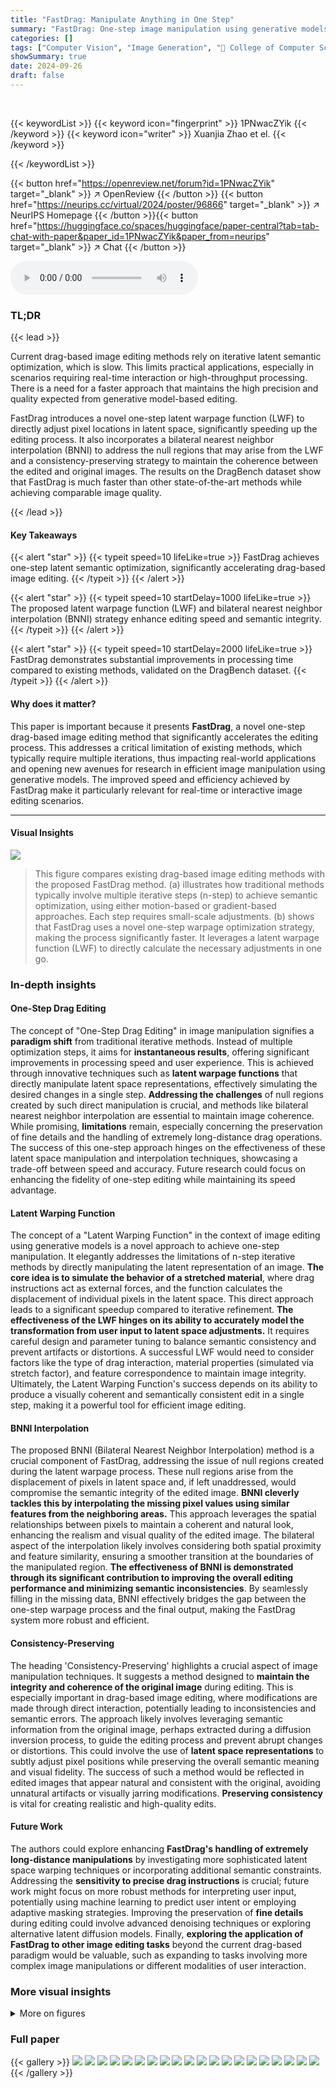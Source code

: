 ```yaml
---
title: "FastDrag: Manipulate Anything in One Step"
summary: "FastDrag: One-step image manipulation using generative models, drastically improving editing speed without sacrificing quality."
categories: []
tags: ["Computer Vision", "Image Generation", "🏢 College of Computer Science and Technology, Harbin Engineering University",]
showSummary: true
date: 2024-09-26
draft: false
---
```


<br>

{{< keywordList >}}
{{< keyword icon="fingerprint" >}} 1PNwacZYik {{< /keyword >}}
{{< keyword icon="writer" >}} Xuanjia Zhao et el. {{< /keyword >}}
 
{{< /keywordList >}}

{{< button href="https://openreview.net/forum?id=1PNwacZYik" target="_blank" >}}
↗ OpenReview
{{< /button >}}
{{< button href="https://neurips.cc/virtual/2024/poster/96866" target="_blank" >}}
↗ NeurIPS Homepage
{{< /button >}}{{< button href="https://huggingface.co/spaces/huggingface/paper-central?tab=tab-chat-with-paper&paper_id=1PNwacZYik&paper_from=neurips" target="_blank" >}}
↗ Chat
{{< /button >}}



<audio controls>
    <source src="https://ai-paper-reviewer.com/1PNwacZYik/podcast.wav" type="audio/wav">
    Your browser does not support the audio element.
</audio>


### TL;DR


{{< lead >}}

Current drag-based image editing methods rely on iterative latent semantic optimization, which is slow.  This limits practical applications, especially in scenarios requiring real-time interaction or high-throughput processing.  There is a need for a faster approach that maintains the high precision and quality expected from generative model-based editing. 

FastDrag introduces a novel one-step latent warpage function (LWF) to directly adjust pixel locations in latent space, significantly speeding up the editing process. It also incorporates a bilateral nearest neighbor interpolation (BNNI) to address the null regions that may arise from the LWF and a consistency-preserving strategy to maintain the coherence between the edited and original images. The results on the DragBench dataset show that FastDrag is much faster than other state-of-the-art methods while achieving comparable image quality.

{{< /lead >}}


#### Key Takeaways

{{< alert "star" >}}
{{< typeit speed=10 lifeLike=true >}} FastDrag achieves one-step latent semantic optimization, significantly accelerating drag-based image editing. {{< /typeit >}}
{{< /alert >}}

{{< alert "star" >}}
{{< typeit speed=10 startDelay=1000 lifeLike=true >}} The proposed latent warpage function (LWF) and bilateral nearest neighbor interpolation (BNNI) strategy enhance editing speed and semantic integrity. {{< /typeit >}}
{{< /alert >}}

{{< alert "star" >}}
{{< typeit speed=10 startDelay=2000 lifeLike=true >}} FastDrag demonstrates substantial improvements in processing time compared to existing methods, validated on the DragBench dataset. {{< /typeit >}}
{{< /alert >}}

#### Why does it matter?
This paper is important because it presents **FastDrag**, a novel one-step drag-based image editing method that significantly accelerates the editing process. This addresses a critical limitation of existing methods, which typically require multiple iterations, thus impacting real-world applications and opening new avenues for research in efficient image manipulation using generative models. The improved speed and efficiency achieved by FastDrag make it particularly relevant for real-time or interactive image editing scenarios. 

------
#### Visual Insights



![](https://ai-paper-reviewer.com/1PNwacZYik/figures_1_1.jpg)

> This figure compares existing drag-based image editing methods with the proposed FastDrag method.  (a) illustrates how traditional methods typically involve multiple iterative steps (n-step) to achieve semantic optimization, using either motion-based or gradient-based approaches.  Each step requires small-scale adjustments.  (b) shows that FastDrag uses a novel one-step warpage optimization strategy, making the process significantly faster. It leverages a latent warpage function (LWF) to directly calculate the necessary adjustments in one go.







### In-depth insights


#### One-Step Drag Editing
The concept of "One-Step Drag Editing" in image manipulation signifies a **paradigm shift** from traditional iterative methods.  Instead of multiple optimization steps, it aims for **instantaneous results**, offering significant improvements in processing speed and user experience.  This is achieved through innovative techniques such as **latent warpage functions** that directly manipulate latent space representations, effectively simulating the desired changes in a single step.  **Addressing the challenges** of null regions created by such direct manipulation is crucial, and methods like bilateral nearest neighbor interpolation are essential to maintain image coherence. While promising, **limitations** remain, especially concerning the preservation of fine details and the handling of extremely long-distance drag operations. The success of this one-step approach hinges on the effectiveness of these latent space manipulation and interpolation techniques, showcasing a trade-off between speed and accuracy. Future research could focus on enhancing the fidelity of one-step editing while maintaining its speed advantage.

#### Latent Warping Function
The concept of a "Latent Warping Function" in the context of image editing using generative models is a novel approach to achieve one-step manipulation.  It elegantly addresses the limitations of n-step iterative methods by directly manipulating the latent representation of an image. **The core idea is to simulate the behavior of a stretched material**, where drag instructions act as external forces, and the function calculates the displacement of individual pixels in the latent space. This direct approach leads to a significant speedup compared to iterative refinement. **The effectiveness of the LWF hinges on its ability to accurately model the transformation from user input to latent space adjustments.** It requires careful design and parameter tuning to balance semantic consistency and prevent artifacts or distortions. A successful LWF would need to consider factors like the type of drag interaction, material properties (simulated via stretch factor), and feature correspondence to maintain image integrity.  Ultimately, the Latent Warping Function's success depends on its ability to produce a visually coherent and semantically consistent edit in a single step, making it a powerful tool for efficient image editing.

#### BNNI Interpolation
The proposed BNNI (Bilateral Nearest Neighbor Interpolation) method is a crucial component of FastDrag, addressing the issue of null regions created during the latent warpage process.  These null regions arise from the displacement of pixels in latent space and, if left unaddressed, would compromise the semantic integrity of the edited image. **BNNI cleverly tackles this by interpolating the missing pixel values using similar features from the neighboring areas.** This approach leverages the spatial relationships between pixels to maintain a coherent and natural look, enhancing the realism and visual quality of the edited image.  The bilateral aspect of the interpolation likely involves considering both spatial proximity and feature similarity, ensuring a smoother transition at the boundaries of the manipulated region.  **The effectiveness of BNNI is demonstrated through its significant contribution to improving the overall editing performance and minimizing semantic inconsistencies**.  By seamlessly filling in the missing data, BNNI effectively bridges the gap between the one-step warpage process and the final output, making the FastDrag system more robust and efficient.

#### Consistency-Preserving
The heading 'Consistency-Preserving' highlights a crucial aspect of image manipulation techniques.  It suggests a method designed to **maintain the integrity and coherence of the original image** during editing.  This is especially important in drag-based image editing, where modifications are made through direct interaction, potentially leading to inconsistencies and semantic errors.  The approach likely involves leveraging semantic information from the original image, perhaps extracted during a diffusion inversion process, to guide the editing process and prevent abrupt changes or distortions. This could involve the use of **latent space representations** to subtly adjust pixel positions while preserving the overall semantic meaning and visual fidelity. The success of such a method would be reflected in edited images that appear natural and consistent with the original, avoiding unnatural artifacts or visually jarring modifications.  **Preserving consistency** is vital for creating realistic and high-quality edits.

#### Future Work
The authors could explore enhancing **FastDrag's handling of extremely long-distance manipulations** by investigating more sophisticated latent space warping techniques or incorporating additional semantic constraints.  Addressing the **sensitivity to precise drag instructions** is crucial; future work might focus on more robust methods for interpreting user input, potentially using machine learning to predict user intent or employing adaptive masking strategies.  Improving the preservation of **fine details** during editing could involve advanced denoising techniques or exploring alternative latent diffusion models.  Finally, **exploring the application of FastDrag to other image editing tasks** beyond the current drag-based paradigm would be valuable, such as expanding to tasks involving more complex image manipulations or different modalities of user interaction.


### More visual insights

<details>
<summary>More on figures
</summary>


![](https://ai-paper-reviewer.com/1PNwacZYik/figures_3_1.jpg)

> The figure shows the overall framework of the FastDrag method, which consists of four main phases: diffusion inversion, one-step warpage optimization, bilateral nearest neighbor interpolation (BNNI), and diffusion sampling.  Diffusion inversion generates a noisy latent representation of the input image.  The one-step warpage optimization uses a latent warpage function (LWF) to adjust pixel locations in the latent space based on user-specified drag instructions. BNNI interpolates null regions that may arise from the warpage. Finally, diffusion sampling reconstructs the edited image from the optimized latent representation. The process also incorporates a consistency-preserving strategy to maintain coherence between the original and edited images.


![](https://ai-paper-reviewer.com/1PNwacZYik/figures_4_1.jpg)

> This figure illustrates the geometric interpretation of the component warpage vector v*.  A circle O circumscribes the mask region.  The vector v* connects a feature point pj to its new position p* after a drag operation.  The length of v* is inversely proportional to the distance between the feature point pj and the handle point si of the drag instruction di. The vector v* is parallel to the drag instruction di.  The point q is the intersection of the lines extending from si to pj and ei to p*. The length of v* is determined by the distances si to pj, ei to p*, and si to q, showing how the magnitude of the warpage vector decreases as the feature point pj approaches the circle O.


![](https://ai-paper-reviewer.com/1PNwacZYik/figures_5_1.jpg)

> This figure illustrates the Bilateral Nearest Neighbor Interpolation (BNNI) method used in FastDrag to address the issue of null regions in the latent space after applying the latent warpage function. The leftmost image shows the noisy latent with null points represented by the beige color. The image in the middle shows how BNNI finds the four nearest neighboring points (with values) to a null point, denoted as up, right, down, and left, and then calculates the weighted average of their values to interpolate the null point's value. This weighted average is computed using a weight formula which involves distances to the reference points and numbers of pixels in each direction, as described in the caption. The rightmost image shows the interpolated latent space after BNNI is applied, thus effectively enhancing the semantic integrity of the edited image.


![](https://ai-paper-reviewer.com/1PNwacZYik/figures_5_2.jpg)

> This figure illustrates the consistency-preserving strategy used in FastDrag.  The top half shows the self-attention module (Q, K, V) within the U-Net during the inversion process. The bottom half shows the same module during the sampling process.  Key and value pairs (K, V) from the inversion process are used to guide the sampling process, ensuring consistency between the edited and original images. The dotted lines indicate the flow of information from the inversion to the sampling stage.


![](https://ai-paper-reviewer.com/1PNwacZYik/figures_6_1.jpg)

> This figure shows a qualitative comparison of FastDrag with three other state-of-the-art drag-based image editing methods: DragDiffusion, FreeDrag, and DragNoise.  The results are shown for four different image editing tasks.  Each row shows the user edit instruction (leftmost column) and the results obtained by each method.  The figure highlights that FastDrag achieves better image quality and more effective drag operations, especially in complex scenarios.


![](https://ai-paper-reviewer.com/1PNwacZYik/figures_7_1.jpg)

> This figure illustrates the overall framework of the FastDrag method, which consists of four main phases: 1. Diffusion inversion: generating a noisy latent representation from the original image. 2. One-step warpage optimization: using a Latent Warpage Function (LWF) and a latent relocation operation to adjust the position of individual pixels based on drag instructions, achieving one-step semantic optimization. 3. Bilateral Nearest Neighbor Interpolation (BNNI): interpolating null regions in the latent space to improve semantic integrity. 4. Diffusion sampling: generating the final edited image from the optimized noisy latent. A consistency-preserving strategy is also employed to ensure consistency between the original and edited images.


![](https://ai-paper-reviewer.com/1PNwacZYik/figures_8_1.jpg)

> This figure shows the results of an ablation study on the number of inversion steps used in the FastDrag method. The top row shows the original image and the user edit. The subsequent rows show the results of the editing process with different numbers of inversion steps (4, 6, 8, 10, 12, 14, 20, and 30). The goal is to visually demonstrate how the number of inversion steps affects the outcome of the image editing process.  The image shows two penguins. The user intends to move the penguin on the right, slightly away from the penguin on the left.


![](https://ai-paper-reviewer.com/1PNwacZYik/figures_8_2.jpg)

> This figure shows an ablation study comparing different interpolation methods for handling null points (missing data) in the latent space during image editing.  The methods compared are: maintaining the original value, interpolating with zeros, interpolating with random noise, and using the proposed Bilateral Nearest Neighbor Interpolation (BNNI).  The results demonstrate that BNNI effectively addresses semantic losses by using similar features from neighboring areas to improve the quality of drag-based image editing.


![](https://ai-paper-reviewer.com/1PNwacZYik/figures_8_3.jpg)

> This ablation study compares the results of FastDrag with and without the consistency-preserving strategy.  The images show that using the consistency-preserving strategy helps maintain the image consistency between the original and the edited image, resulting in better drag editing effects.  The consistency-preserving strategy uses information from the original image, saved in the self-attention module during diffusion inversion, to guide the diffusion sampling process.


![](https://ai-paper-reviewer.com/1PNwacZYik/figures_9_1.jpg)

> This figure shows a qualitative comparison of FastDrag with three other state-of-the-art drag-based image editing methods: DragDiffusion, FreeDrag, and DragNoise.  Each row represents a different image editing task, and each column shows the results of a different method. The results demonstrate that FastDrag produces more effective drag results while maintaining high image quality, even in images with complex textures, compared to existing methods.  FastDrag successfully rotates an animal's face while preserving intricate fur textures, stretches a sofa's back while preserving the content in unmasked regions, and moves a sleeve to a higher position accurately. In contrast, other methods may fail to perform the drag operation correctly, or the drag results appear less natural.


![](https://ai-paper-reviewer.com/1PNwacZYik/figures_9_2.jpg)

> This figure shows two examples of drag-based image editing where the success of the editing depends highly on the precision of the user's drag instruction. The first example (a) shows an attempt to thin the hair while keeping the face size. It shows a failed and a successful result. The failure is likely due to including the face in the mask region. The second example (b) shows an attempt to lengthen the beak of a hummingbird. It also shows a failed and a successful result. Here, the failure is likely due to not placing the handle point precisely on the beak. This figure highlights the importance of precise drag instructions for successful drag-based image editing, especially for fine-grained manipulations.


![](https://ai-paper-reviewer.com/1PNwacZYik/figures_12_1.jpg)

> This figure shows the result of an ablation study on the number of inversion steps used in the FastDrag method.  The x-axis represents the number of inversion steps, while the y-axis shows the mean distance (MD) and image fidelity (1 - LPIPS) values.  The graph illustrates how the number of inversion steps affects the quantitative metrics of the method.  The optimal number of steps for this method is shown to be around 6-14 steps.


![](https://ai-paper-reviewer.com/1PNwacZYik/figures_12_2.jpg)

> This figure shows the impact of varying the number of inversion steps during the diffusion process on the quantitative metrics of the FastDrag model.  The x-axis represents the number of inversion steps, while the y-axis shows the Mean Distance (MD) and Image Fidelity (1-LPIPS).  Lower MD values indicate more precise drag results, and higher 1-LPIPS values reflect better similarity between the generated and original images. The graph helps to determine the optimal number of inversion steps that balance image quality and editing precision.  The results show that a sweet spot exists, with too few steps resulting in poor results and too many steps not significantly improving the metrics.


![](https://ai-paper-reviewer.com/1PNwacZYik/figures_12_3.jpg)

> This figure shows a bar chart comparing the time taken for different stages (inversion, sampling, optimization) of image editing using FastDrag and DragDiffusion methods with varying diffusion steps (1, 20, and 50).  It highlights FastDrag's significantly faster processing time across all stages, especially in the optimization phase, which is the most time-consuming part in conventional methods.


![](https://ai-paper-reviewer.com/1PNwacZYik/figures_14_1.jpg)

> This figure shows additional examples of image manipulations achieved using the FastDrag method.  It showcases the versatility of the method across a range of image types and editing tasks, demonstrating its ability to accurately reflect user intentions in manipulating objects or image regions, even those with intricate details or complex textures.


</details>






### Full paper

{{< gallery >}}
<img src="https://ai-paper-reviewer.com/1PNwacZYik/1.png" class="grid-w50 md:grid-w33 xl:grid-w25" />
<img src="https://ai-paper-reviewer.com/1PNwacZYik/2.png" class="grid-w50 md:grid-w33 xl:grid-w25" />
<img src="https://ai-paper-reviewer.com/1PNwacZYik/3.png" class="grid-w50 md:grid-w33 xl:grid-w25" />
<img src="https://ai-paper-reviewer.com/1PNwacZYik/4.png" class="grid-w50 md:grid-w33 xl:grid-w25" />
<img src="https://ai-paper-reviewer.com/1PNwacZYik/5.png" class="grid-w50 md:grid-w33 xl:grid-w25" />
<img src="https://ai-paper-reviewer.com/1PNwacZYik/6.png" class="grid-w50 md:grid-w33 xl:grid-w25" />
<img src="https://ai-paper-reviewer.com/1PNwacZYik/7.png" class="grid-w50 md:grid-w33 xl:grid-w25" />
<img src="https://ai-paper-reviewer.com/1PNwacZYik/8.png" class="grid-w50 md:grid-w33 xl:grid-w25" />
<img src="https://ai-paper-reviewer.com/1PNwacZYik/9.png" class="grid-w50 md:grid-w33 xl:grid-w25" />
<img src="https://ai-paper-reviewer.com/1PNwacZYik/10.png" class="grid-w50 md:grid-w33 xl:grid-w25" />
<img src="https://ai-paper-reviewer.com/1PNwacZYik/11.png" class="grid-w50 md:grid-w33 xl:grid-w25" />
<img src="https://ai-paper-reviewer.com/1PNwacZYik/12.png" class="grid-w50 md:grid-w33 xl:grid-w25" />
<img src="https://ai-paper-reviewer.com/1PNwacZYik/13.png" class="grid-w50 md:grid-w33 xl:grid-w25" />
<img src="https://ai-paper-reviewer.com/1PNwacZYik/14.png" class="grid-w50 md:grid-w33 xl:grid-w25" />
<img src="https://ai-paper-reviewer.com/1PNwacZYik/15.png" class="grid-w50 md:grid-w33 xl:grid-w25" />
<img src="https://ai-paper-reviewer.com/1PNwacZYik/16.png" class="grid-w50 md:grid-w33 xl:grid-w25" />
<img src="https://ai-paper-reviewer.com/1PNwacZYik/17.png" class="grid-w50 md:grid-w33 xl:grid-w25" />
<img src="https://ai-paper-reviewer.com/1PNwacZYik/18.png" class="grid-w50 md:grid-w33 xl:grid-w25" />
<img src="https://ai-paper-reviewer.com/1PNwacZYik/19.png" class="grid-w50 md:grid-w33 xl:grid-w25" />
<img src="https://ai-paper-reviewer.com/1PNwacZYik/20.png" class="grid-w50 md:grid-w33 xl:grid-w25" />
{{< /gallery >}}